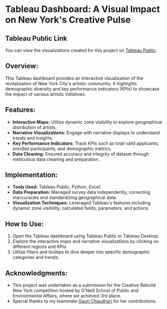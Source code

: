 # Tableau Dashboard: A Visual Impact on New York's Creative Pulse

## Tableau Public Link

You can view the visualizations created for this project on [Tableau Public](https://public.tableau.com/app/profile/radhika.agarwal03/viz/AVisualImpactonNewYorksCreativePulse_17107942973840/CRNY).

## Overview:
This Tableau dashboard provides an interactive visualization of the revitalization of New York City's artistic community. It highlights demographic diversity and key performance indicators (KPIs) to showcase the impact of various artistic initiatives.

## Features:
- **Interactive Maps:** Utilize dynamic zone visibility to explore geographical distribution of artists.
- **Narrative Visualizations:** Engage with narrative displays to understand trends and insights.
- **Key Performance Indicators:** Track KPIs such as total valid applicants, enrolled participants, and demographic metrics.
- **Data Cleaning:** Ensured accuracy and integrity of dataset through meticulous data cleaning and preparation.

## Implementation:
- **Tools Used:** Tableau Public, Python, Excel.
- **Data Preparation:** Managed survey data independently, correcting inaccuracies and standardizing geographical data.
- **Visualization Techniques:** Leveraged Tableau's features including dynamic zone visibility, calculated fields, parameters, and actions.

## How to Use:
1. Open the Tableau dashboard using Tableau Public or Tableau Desktop.
2. Explore the interactive maps and narrative visualizations by clicking on different regions and KPIs.
3. Utilize filters and tooltips to dive deeper into specific demographic categories and trends.

## Acknowledgments:
- This project was undertaken as a submission for the Creative Rebuild New York competition hosted by O’Neill School of Public and Environmental Affairs, where we achieved 3rd place.
- Special thanks to my teammate [Gauri Chaudhari](https://github.com/gaurichaudhari9/gaurichaudhari9) for her contributions.
